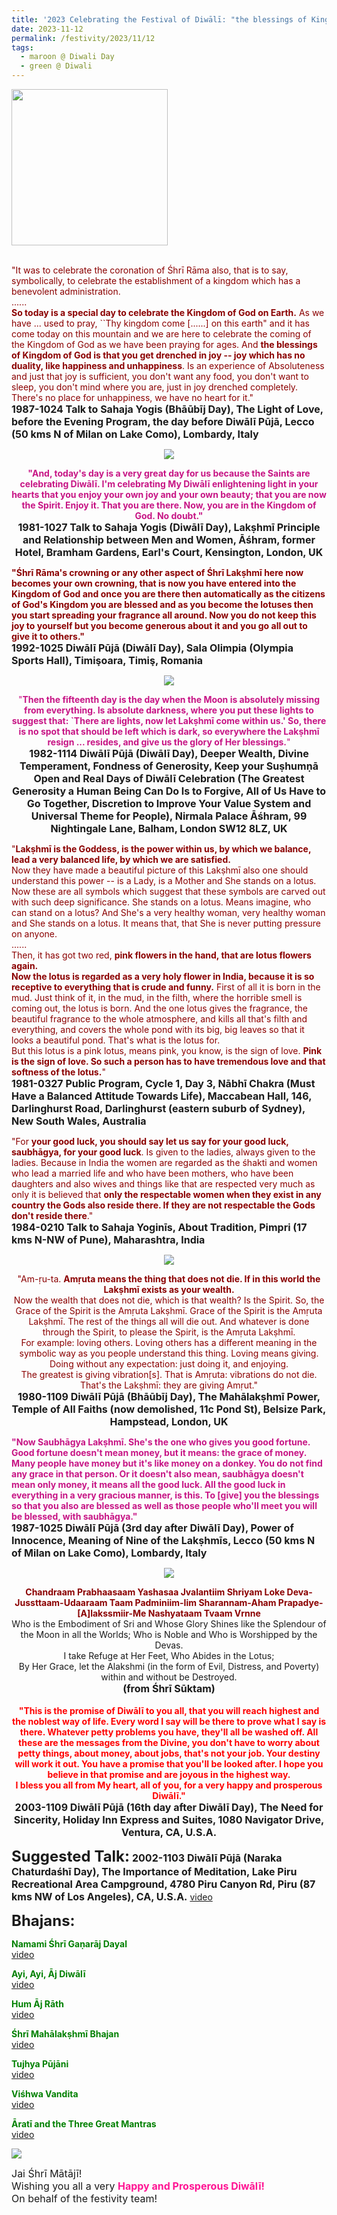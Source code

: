 ```yaml
---
title: '2023 Celebrating the Festival of Diwālī: "the blessings of Kingdom of God is that you get drenched in joy – joy which has no duality" '
date: 2023-11-12
permalink: /festivity/2023/11/12
tags:
  - maroon @ Diwali Day
  - green @ Diwali
---
```


<div style="text-align: left"><img src="/images/image1.png" width="250" /></div><br>

<p>
<font color="DarkRed">"It was to celebrate the coronation of Śhrī Rāma also, that is to say, symbolically, to celebrate the establishment of a kingdom which has a benevolent administration.<br>
......<br>
<b>So today is a special day to celebrate the Kingdom of God on Earth.</b> As we have ... used to pray, ``Thy kingdom come [......] on this earth" and it has come today on this mountain and we are here to celebrate the coming of the Kingdom of God as we have been praying for ages. And <b>the blessings of Kingdom of God is that you get drenched in joy -- joy which has no duality, like happiness and unhappiness</b>. Is an experience of Absoluteness and just that joy is sufficient, you don't want any food, you don't want to sleep, you don't mind where you are, just in joy drenched completely. There's no place for unhappiness, we have no heart for it."</font><br>
<font size="+0"><b>1987-1024 Talk to Sahaja Yogis (Bhāūbīj Day), The Light of Love, before the Evening Program, the day before Diwālī Pūjā, Lecco (50 kms N of Milan on Lake Como), Lombardy, Italy</b></font>
</p>

<div style="text-align: center"><img src="https://pub-1e517d8c73a64c9c82977d676b1fff72.r2.dev/image1286.png" /></div>

<p style="text-align:center;">
<font color="MediumVioletRed"><b>"And, today's day is a very great day for us because the Saints are celebrating Diwālī. I'm celebrating My Diwālī enlightening light in your hearts that you enjoy your own joy and your own beauty; that you are now the Spirit. Enjoy it. That you are there. Now, you are in the Kingdom of God. No doubt."</b></font><br>
<font size="+0"><b>1981-1027 Talk to Sahaja Yogis (Diwālī Day), Lakṣhmī Principle and Relationship between Men and Women, Āśhram, former Hotel, Bramham Gardens, Earl's Court, Kensington, London, UK</b></font>
</p>

<p>
<font color="DarkRed"><b>"Śhrī Rāma's crowning or any other aspect of Śhrī Lakṣhmī here now becomes your own crowning, that is now you have entered into the Kingdom of God and once you are there then automatically as the citizens of God's Kingdom you are blessed and as you become the lotuses then you start spreading your fragrance all around. Now you do not keep this joy to yourself but you become generous about it and you go all out to give it to others."</b></font><br>
<font size="+0"><b>1992-1025 Diwālī Pūjā (Diwālī Day), Sala Olimpia (Olympia Sports Hall), Timişoara, Timiş, Romania</b></font>
</p>

<div style="text-align: center"><img src="/images/image1287.png" /></div>

<p style="text-align:center;">
<font color="MediumVioletRed">"<b>Then the fifteenth day is the day when the Moon is absolutely missing from everything. Is absolute darkness, where you put these lights to suggest that: `There are lights, now let Lakṣhmī come within us.' So, there is no spot that should be left which is dark, so everywhere the Lakṣhmī resign ... resides, and give us the glory of Her blessings.</b>"</font><br>
<font size="+0"><b>1982-1114 Diwālī Pūjā (Diwālī Day), Deeper Wealth, Divine Temperament, Fondness of Generosity, Keep your Suṣhumṇā Open and Real Days of Diwālī Celebration (The Greatest Generosity a Human Being Can Do Is to Forgive, All of Us Have to Go Together, Discretion to Improve Your Value System and Universal Theme for People), Nirmala Palace Āśhram, 99 Nightingale Lane, Balham, London SW12 8LZ, UK</b></font>
</p>

<p>
<font color="DarkRed">"<b>Lakṣhmī is the Goddess, is the power within us, by which we balance, lead a very balanced life, by which we are satisfied.</b><br>
Now they have made a beautiful picture of this Lakṣhmī also one should understand this power -- is a Lady, is a Mother and She stands on a lotus. Now these are all symbols which suggest that these symbols are carved out with such deep significance. She stands on a lotus. Means imagine, who can stand on a lotus? And She's a very healthy woman, very healthy woman and She stands on a lotus. It means that, that She is never putting pressure on anyone.<br>
......<br>
Then, it has got two red, <b>pink flowers in the hand, that are lotus flowers again.<br>
Now the lotus is regarded as a very holy flower in India, because it is so receptive to everything that is crude and funny.</b> First of all it is born in the mud. Just think of it, in the mud, in the filth, where the horrible smell is coming out, the lotus is born. And the one lotus gives the fragrance, the beautiful fragrance to the whole atmosphere, and kills all that's filth and everything, and covers the whole pond with its big, big leaves so that it looks a beautiful pond. That's what is the lotus for.<br>
But this lotus is a pink lotus, means pink, you know, is the sign of love. <b>Pink is the sign of love. So such a person has to have tremendous love and that softness of the lotus.</b>"</font><br>
<font size="+0"><b>1981-0327 Public Program, Cycle 1, Day 3, Nābhī Chakra (Must Have a Balanced Attitude Towards Life), Maccabean Hall, 146, Darlinghurst Road, Darlinghurst (eastern suburb of Sydney), New South Wales, Australia</b></font>
</p>

<p>
<font color="DarkRed">"For <b>your good luck, you should say let us say for your good luck, saubhāgya, for your good luck</b>. Is given to the ladies, always given to the ladies. Because in India the women are regarded as the śhakti and women who lead a married life and who have been mothers, who have been daughters and also wives and things like that are respected very much as only it is believed that <b>only the respectable women when they exist in any country the Gods also reside there. If they are not respectable the Gods don't reside there</b>."</font><br>
<font size="+0"><b>1984-0210 Talk to Sahaja Yoginīs, About Tradition, Pimpri (17 kms N-NW of Pune), Maharashtra, India</b></font>
</p>

<div style="text-align: center"><img src="https://pub-1e517d8c73a64c9c82977d676b1fff72.r2.dev/image1288.png" /></div>

<p style="text-align:center;">
<font color="DarkRed">"Am-ṛu-ta. <b>Amṛuta means the thing that does not die. If in this world the Lakṣhmī exists as your wealth.</b><br>
Now the wealth that does not die, which is that wealth? Is the Spirit. So, the Grace of the Spirit is the Amṛuta Lakṣhmī. Grace of the Spirit is the Amṛuta Lakṣhmī. The rest of the things all will die out. And whatever is done through the Spirit, to please the Spirit, is the Amṛuta Lakṣhmī.<br>
For example: loving others. Loving others has a different meaning in the symbolic way as you people understand this thing. Loving means giving. Doing without any expectation: just doing it, and enjoying.<br>
The greatest is giving vibration[s]. That is Amṛuta: vibrations do not die. That's the Lakṣhmī: they are giving Amṛut."</font><br>
<font size="+0"><b>1980-1109 Diwālī Pūjā (Bhāūbīj Day), The Mahālakṣhmī Power, Temple of All Faiths (now demolished, 11c Pond St), Belsize Park, Hampstead, London, UK</b></font>
</p>

<p>
<font color="MediumVioletRed"><b>"Now Saubhāgya Lakṣhmī. She's the one who gives you good fortune. Good fortune doesn't mean money, but it means: the grace of money. Many people have money but it's like money on a donkey. You do not find any grace in that person. Or it doesn't also mean, saubhāgya doesn't mean only money, it means all the good luck. All the good luck in everything in a very gracious manner, is this. To [give] you the blessings so that you also are blessed as well as those people who'll meet you will be blessed, with saubhāgya."</b></font><br>
<font size="+0"><b>1987-1025 Diwālī Pūjā (3rd day after Diwālī Day), Power of Innocence, Meaning of Nine of the Lakṣhmīs, Lecco (50 kms N of Milan on Lake Como), Lombardy, Italy</b></font>
</p>

<div style="text-align: center"><img src="/images/image1289.png" /></div>

<p style="text-align:center;">
<font color="DarkRed"><b>Chandraam Prabhaasaam Yashasaa Jvalantiim Shriyam Loke Deva-Jussttaam-Udaaraam 
Taam Padminiim-Iim Sharannam-Aham Prapadye-[A]lakssmiir-Me Nashyataam Tvaam Vrnne</b></font><br>
Who is the Embodiment of Sri and Whose Glory Shines like the Splendour of the Moon in all the Worlds; Who is Noble and Who is Worshipped by the Devas.<br>
I take Refuge at Her Feet, Who Abides in the Lotus;<br>
By Her Grace, let the Alakshmi (in the form of Evil, Distress, and Poverty) within and without be Destroyed.<br>
<font size="+0"><b>(from Śhrī Sūktam)</b></font><br>
<br>
<font color="Red"><b>"This is the promise of Diwālī to you all, that you will reach highest and the noblest way of life. Every word I say will be there to prove what I say is there. Whatever petty problems you have, they'll all be washed off. All these are the messages from the Divine, you don't have to worry about petty things, about money, about jobs, that's not your job. Your destiny will work it out. You have a promise that you'll be looked after. I hope you believe in that promise and are joyous in the highest way.<br>
I bless you all from My heart, all of you, for a very happy and prosperous Diwālī."</b></font><br>
<font size="+0"><b>2003-1109 Diwālī Pūjā (16th day after Diwālī Day), The Need for Sincerity, Holiday Inn Express and Suites, 1080 Navigator Drive, Ventura, CA, U.S.A.</b></font>
</p>

<font size="+2"><b>Suggested Talk:</b></font> 
<font size="+0"><b>2002-1103 Diwālī Pūjā (Naraka Chaturdaśhī Day), The Importance of Meditation, Lake Piru Recreational Area Campground, 4780 Piru Canyon Rd, Piru (87 kms NW of Los Angeles), CA, U.S.A.</b></font>
<a href="https://vimeo.com/29517118"> video</a><br>

<font size="+2"><b>Bhajans:</b></font>

<p>
<font color="green"><b>Namami Śhrī Gaṇarāj Dayal</b></font><br>
<a href="https://seven-teams.github.io/Videos_Links.html">video</a>
</p>

<p>
<font color="green"><b>Ayi, Ayi, Āj Diwālī</b></font><br>
<a href="https://seven-teams.github.io/Videos_Links.html">video</a>
</p>

<p>
<font color="green"><b>Hum Āj Rāth</b></font><br>
<a href="https://seven-teams.github.io/Videos_Links.html">video</a> 
</p>

<p>
<font color="green"><b>Śhrī Mahālakṣhmī Bhajan</b></font><br>
<a href="https://seven-teams.github.io/Videos_Links.html">video</a>
</p>
 
<p>
<font color="green"><b>Tujhya Pūjāni</b></font><br>
<a href="https://seven-teams.github.io/Videos_Links.html">video</a> 
</p>

<p>
<font color="green"><b>Viśhwa Vandita</b></font><br>
<a href="https://seven-teams.github.io/Videos_Links.html">video</a> 
</p>

<p>
<font color="green"><b>Āratī and the Three Great Mantras</b></font><br>
<a href="https://seven-teams.github.io/Videos_Links.html">video</a>
</p>

<div style="text-align: left"><img src="/images/image1290.png" /></div>

<p>
<font size="+0">Jai Śhrī Mātājī!<br>  
Wishing you all a very <font color="DeepPink"><b>Happy and Prosperous Diwālī!</b></font><br>   
On behalf of the festivity team!</font>
</p>